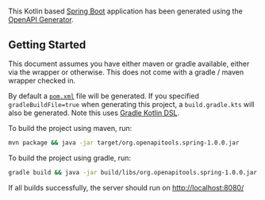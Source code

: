# 

This Kotlin based [Spring Boot](https://spring.io/projects/spring-boot) application has been generated using the [OpenAPI Generator](https://github.com/OpenAPITools/openapi-generator).

## Getting Started

This document assumes you have either maven or gradle available, either via the wrapper or otherwise. This does not come with a gradle / maven wrapper checked in.

By default a [`pom.xml`](pom.xml) file will be generated. If you specified `gradleBuildFile=true` when generating this project, a `build.gradle.kts` will also be generated. Note this uses [Gradle Kotlin DSL](https://github.com/gradle/kotlin-dsl).

To build the project using maven, run:
```bash
mvn package && java -jar target/org.openapitools.spring-1.0.0.jar
```

To build the project using gradle, run:
```bash
gradle build && java -jar build/libs/org.openapitools.spring-1.0.0.jar
```

If all builds successfully, the server should run on [http://localhost:8080/](http://localhost:8080/)
